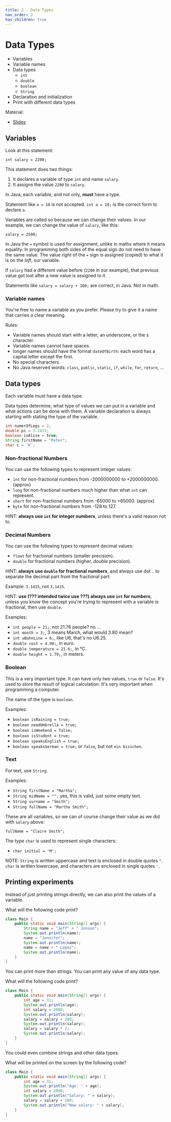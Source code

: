 ```yaml
---
title: 2 - Data Types
nav_order: 2
has_children: true
---
```


# Data Types

- Variables
- Variable names
- Data types
  - `int`
  - `double`
  - `boolean`
  - `String`
- Declaration and initialization
- Print with different data types

Material:
- [Slides](https://drive.google.com/open?id=113jN-mJ4Ev80sNsjk8NspoAvUegXHBH9EvHAaV8DwXY)

## Variables

Look at this statement:

`int salary = 2200;`

This statement does two things:

1. It declares a variable of type `int` and name `salary`.
2. It assigns the value `2200` to `salary`.

In Java, each variable, and not only, **must** have a type.

Statement like `a = 10` is not accepted. `int a = 10;` is the correct form to declare `a`.

Variables are called so because we can change their values. In our example,
we can change the value of `salary`, like this:

`salary = 2500;`

In Java the `=` symbol is used for assignment, unlike in maths where it means equality.
In programming both sides of the equal sign do not need to have the same value.
The value _right_ of the `=` sign is assigned (copied) to what it is on the _left_, our variable.

If `salary` had a different value before (`2200` in our example), that previous value got lost
after a new value is assigned to it.

Statements like `salary = salary + 100;` are correct, in Java. Not in math.

### Variable names

You're free to name a variable as you prefer. Please try to give it a name that carries a clear meaning.

Rules:

- Variable names should start with a letter, an underscore, or the `$` character.
- Variable names cannot have spaces. 
- longer names should have the format `dateOfBirth`: each word has a capital letter except the first. 
- No special characters.
- No Java reserved words: `class`, `public`, `static`, `if`, `while`, `for`, `return`, ...

## Data types

Each variable must have a data type.

Data types determine, what type of values we can put in a variable and what actions can be done with them.
A variable declaration is always starting with stating the type of the variable.

```java
int numerOfLegs = 2;
double pi = 3.1415; 
boolean isAlive = true;
String firstName = "Peter";
char c = 'K';
```

### Non-fractional Numbers

You can use the following types to represent integer values:

- `int` for non-fractional numbers from -2000000000 to +2000000000. (approx)
- `long` for non-fractional numbers much higher than what `int` can represent.
- `short` for non-fractional numbers from -65000 to +65000. (approx)
- `byte` for non-fractional numbers from -128 to 127.

HINT: **always use `int` for integer numbers**, unless there's a valid reason not to.

### Decimal Numbers

You can use the following types to represent decimal values:

- `float` for fractional numbers (smaller precision).
- `double` for fractional numbers (higher, _double_ precision).

HINT: **always use `double` for fractional numbers**, and always use dot `.`
to separate the decimal part from the fractional part:

Example: `3.1415`, not `3,1415`.

HINT: **use (??? intended twice use ???) always use `int` for numbers**, unless you know the concept
you're trying to represent with a variable is fractional, then use `double`.

Examples:

- `int people = 21;`, not 21.76 people? no ...
- `int month = 3;`, 3 means March, what would 3.80 mean?
- `int uBahnLine = 6;`, like U6, that's no U6.25.
- `double cost = 4.99;`, in euro.
- `double temperature = 21.6;`, in °C.
- `double height = 1.79;`, in meters.

### Boolean

This is a very important type. It can have only two values, `true` or `false`. It's used
to store the result of logical calculation. It's very important when programming a computer.

The name of the type is `boolean`.

Examples:

- `boolean isRaining = true;`
- `boolean needUmbrella = true;`
- `boolean isWeekend = false;`
- `boolean isStudent = true;`
- `boolean speaksEnglish = true;`
- `boolean speaksGerman = true;` or `false`, but not `ein bisschen`.

### Text

For text, use `String`.

Examples:

- `String firstName = "Martha";`
- `String midName = "";` yes, this is valid, just some empty text.
- `String surname = "Smith";`
- `String fullName = "Martha Smith";`

These are all variables, so we can of course change their value as we did with `salary` above:

`fullName = "Claire Smith";`

The type `char` is used to represent single characters:

- `char initial = 'M';`

NOTE: `String` is written uppercase and text is enclosed in double quotes `"`.
`char` is written lowercase, and characters are enclosed in single quotes `'`.

## Printing experiments

Instead of just printing strings directly, we can also print the values of a variable.

What will the following code print?

```java
class Main {
    public static void main(String[] args) {
        String name = "Jeff" + " Jonson";
        System.out.println(name);
        name = "Jennifer";
        System.out.println(name);
        name = name + " Lopez";
        System.out.println(name);
    }
}
```

You can print more than strings. You can print any value of any data type.

What will the following code print?

```java
class Main {
    public static void main(String[] args) {
        int age = 31;
        System.out.println(age);
        int salary = 2000;
        System.out.println(salary);
        salary = salary + 200;
        System.out.println(salary);
        salary = salary * 2;
        System.out.println(salary);
    }
}
```

You could even combine strings and other data types.

What will be printed on the screen by the following code?

```java
class Main {
    public static void main(String[] args) {
        int age = 31;
        System.out.println("Age: " + age);
        int salary = 2000;
        System.out.println("Salary: " + salary);
        salary = salary + 200;
        System.out.println("New salary: " + salary);
    }
}
```
